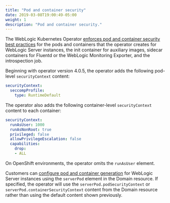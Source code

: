 ```yaml
---
title: "Pod and container security"
date: 2019-03-08T19:00:49-05:00
weight: 1
description: "Pod and container security."
---
```


The WebLogic Kubernetes Operator [enforces pod and container security best practices](https://kubernetes.io/docs/concepts/security/pod-security-standards/)
for the pods and containers that the operator creates for WebLogic Server instances, the init container for
auxiliary images, sidecar containers for Fluentd or the WebLogic Monitoring Exporter, and the introspection job.

Beginning with operator version 4.0.5, the operator adds the following pod-level `securityContext` content:

```yaml
securityContext:
  seccompProfile:
    type: RuntimeDefault 
```

The operator also adds the following container-level `securityContext` content to each container:

```yaml
securityContext:
  runAsUser: 1000
  runAsNonRoot: true           
  privileged: false
  allowPrivilegeEscalation: false
  capabilities:
    drop:
    - ALL
```

On OpenShift environments, the operator omits the `runAsUser` element.

Customers can [configure pod and container generation](https://oracle.github.io/weblogic-kubernetes-operator/managing-domains/domain-resource/#domain-and-cluster-spec-elements)
for WebLogic Server instances using the `serverPod` element in the Domain resource. If specified, the operator will use the
`serverPod.podSecurityContext` or `serverPod.containerSecurityContext` content from the Domain resource rather than using the default content shown previously.
